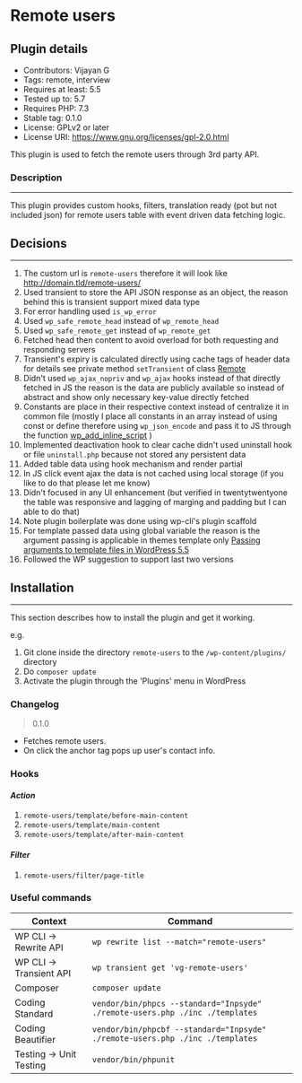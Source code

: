 # Remote users

## Plugin details
- Contributors: Vijayan G
- Tags: remote, interview
- Requires at least: 5.5
- Tested up to: 5.7
- Requires PHP: 7.3
- Stable tag: 0.1.0
- License: GPLv2 or later
- License URI: https://www.gnu.org/licenses/gpl-2.0.html

This plugin is used to fetch the remote users through 3rd party API.

### Description
---

This plugin provides custom hooks, filters, translation ready (pot but not included json) for remote users table with event driven data fetching logic.

## Decisions
---
1. The custom url is `remote-users` therefore it will look like http://domain.tld/remote-users/
2. Used transient to store the API JSON response as an object, the reason behind this is transient support mixed data type
3. For error handling used `is_wp_error`
4. Used `wp_safe_remote_head` instead of `wp_remote_head`
5. Used `wp_safe_remote_get` instead of `wp_remote_get`
6. Fetched head then content to avoid overload for both requesting and responding servers
7. Transient's expiry is calculated directly using cache tags of header data for details see private method `setTransient` of class [Remote](inc/Utils/Remote.php#L70)
8. Didn't used `wp_ajax_nopriv` and `wp_ajax` hooks instead of that directly fetched in JS the reason is the data are publicly available so instead of abstract and show only necessary key-value directly fetched
9. Constants are place in their respective context instead of centralize it in common file (mostly I place all constants in an array instead of using const or define therefore using `wp_json_encode` and pass it to JS through the function [wp_add_inline_script](https://developer.wordpress.org/reference/functions/wp_add_inline_script/) )
10. Implemented deactivation hook to clear cache didn't used uninstall hook or file `uninstall.php` because not stored any persistent data
11. Added table data using hook mechanism and render partial
12. In JS click event ajax the data is not cached using local storage (if you like to do that please let me know)
13. Didn't focused in any UI enhancement (but verified in twentytwentyone the table was responsive and lagging of marging and padding but I can able to do that)
14. Note plugin boilerplate was done using wp-cli's plugin scaffold
15. For template passed data using global variable the reason is the argument passing is applicable in themes template only [Passing arguments to template files in WordPress 5.5](https://make.wordpress.org/core/2020/07/17/passing-arguments-to-template-files-in-wordpress-5-5/)
16. Followed the WP suggestion to support last two versions

## Installation
---
This section describes how to install the plugin and get it working.

e.g.

1. Git clone inside the directory `remote-users` to the `/wp-content/plugins/` directory
2. Do `composer update`
3. Activate the plugin through the 'Plugins' menu in WordPress

### Changelog

>0.1.0
* Fetches remote users.
* On click the anchor tag pops up user's contact info.

### Hooks

#### *Action*
1. `remote-users/template/before-main-content`
2. `remote-users/template/main-content`
3. `remote-users/template/after-main-content`

#### *Filter*
1. `remote-users/filter/page-title`

### Useful commands

| Context | Command |
|---------|---------|
| WP CLI -> Rewrite API | `wp rewrite list --match="remote-users"` |
| WP CLI -> Transient API | `wp transient get 'vg-remote-users'` |
| Composer | `composer update` |
| Coding Standard | `vendor/bin/phpcs --standard="Inpsyde" ./remote-users.php ./inc ./templates` |
| Coding Beautifier | `vendor/bin/phpcbf --standard="Inpsyde" ./remote-users.php ./inc ./templates` |
| Testing -> Unit Testing | `vendor/bin/phpunit` |